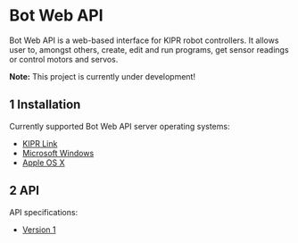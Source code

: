Bot Web API
===========

Bot Web API is a web-based interface for KIPR robot controllers. It allows user to, amongst others, create, edit and run programs, get sensor readings or control motors and servos.

**Note:** This project is currently under development!

## 1 Installation
Currently supported Bot Web API server operating systems:
* [KIPR Link](INSTALL/Link/INSTALL.md)
* [Microsoft Windows](INSTALL/Windows/INSTALL.md)
* [Apple OS X](INSTALL/OSX/INSTALL.md)

## 2 API
API specifications:
* [Version 1](README_API_v1.md)
